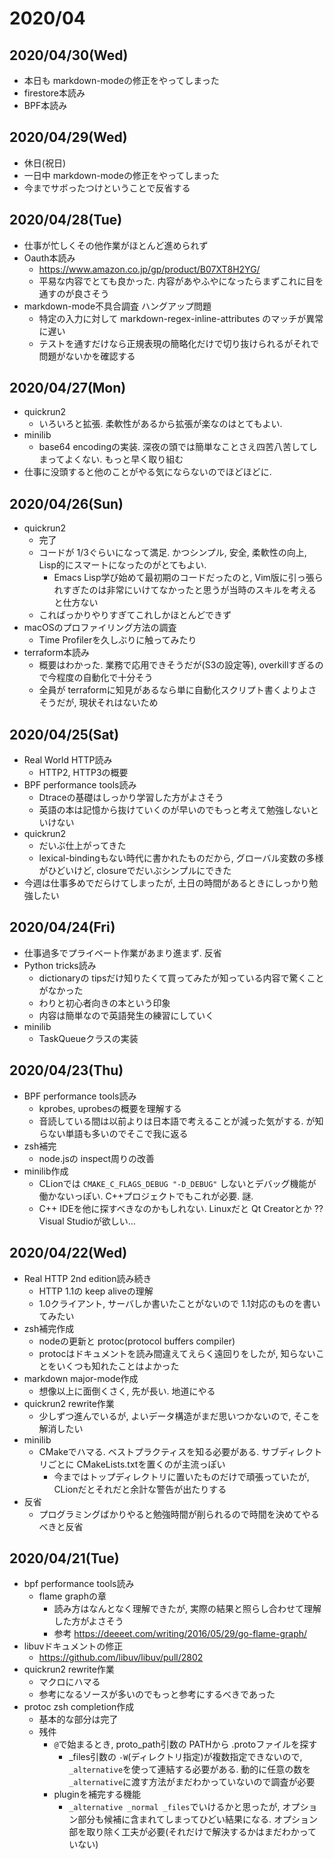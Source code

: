 # 2020/04

## 2020/04/30(Wed)

- 本日も markdown-modeの修正をやってしまった
- firestore本読み
- BPF本読み

## 2020/04/29(Wed)

- 休日(祝日)
- 一日中 markdown-modeの修正をやってしまった
- 今までサボったつけということで反省する

## 2020/04/28(Tue)

- 仕事が忙しくその他作業がほとんど進められず
- Oauth本読み
  - https://www.amazon.co.jp/gp/product/B07XT8H2YG/
  - 平易な内容でとても良かった. 内容があやふやになったらまずこれに目を通すのが良さそう
- markdown-mode不具合調査 ハングアップ問題
  - 特定の入力に対して markdown-regex-inline-attributes のマッチが異常に遅い
  - テストを通すだけなら正規表現の簡略化だけで切り抜けられるがそれで問題がないかを確認する

## 2020/04/27(Mon)

- quickrun2
  - いろいろと拡張. 柔軟性があるから拡張が楽なのはとてもよい.
- minilib
  - base64 encodingの実装. 深夜の頭では簡単なことさえ四苦八苦してしまってよくない. もっと早く取り組む
- 仕事に没頭すると他のことがやる気にならないのでほどほどに.

## 2020/04/26(Sun)

- quickrun2
  - 完了
  - コードが 1/3ぐらいになって満足. かつシンプル, 安全, 柔軟性の向上, Lisp的にスマートになったのがとてもよい.
    - Emacs Lisp学び始めて最初期のコードだったのと, Vim版に引っ張られすぎたのは非常にいけてなかったと思うが当時のスキルを考えると仕方ない
  - こればっかりやりすぎてこれしかほとんどできず
- macOSのプロファイリング方法の調査
  - Time Profilerを久しぶりに触ってみたり
- terraform本読み
  - 概要はわかった. 業務で応用できそうだが(S3の設定等), overkillすぎるので今程度の自動化で十分そう
  - 全員が terraformに知見があるなら単に自動化スクリプト書くよりよさそうだが, 現状それはないため

## 2020/04/25(Sat)

- Real World HTTP読み
  - HTTP2, HTTP3の概要
- BPF performance tools読み
  - Dtraceの基礎はしっかり学習した方がよさそう
  - 英語の本は記憶から抜けていくのが早いのでもっと考えて勉強しないといけない
- quickrun2
  - だいぶ仕上がってきた
  - lexical-bindingもない時代に書かれたものだから, グローバル変数の多様がひどいけど, closureでだいぶシンプルにできた
- 今週は仕事多めでだらけてしまったが, 土日の時間があるときにしっかり勉強したい

## 2020/04/24(Fri)

- 仕事過多でプライベート作業があまり進まず. 反省
- Python tricks読み
  - dictionaryの tipsだけ知りたくて買ってみたが知っている内容で驚くことがなかった
  - わりと初心者向きの本という印象
  - 内容は簡単なので英語発生の練習にしていく
- minilib
  - TaskQueueクラスの実装

## 2020/04/23(Thu)

- BPF performance tools読み
  - kprobes, uprobesの概要を理解する
  - 音読している間は以前よりは日本語で考えることが減った気がする. が知らない単語も多いのでそこで我に返る
- zsh補完
  - node.jsの inspect周りの改善
- minilib作成
  - CLionでは `CMAKE_C_FLAGS_DEBUG "-D_DEBUG"` しないとデバッグ機能が働かないっぽい. C++プロジェクトでもこれが必要. 謎.
  - C++ IDEを他に探すべきなのかもしれない. Linuxだと Qt Creatorとか ?? Visual Studioが欲しい...

## 2020/04/22(Wed)

- Real HTTP 2nd edition読み続き
  - HTTP 1.1の keep aliveの理解
  - 1.0クライアント, サーバしか書いたことがないので 1.1対応のものを書いてみたい
- zsh補完作成
  - nodeの更新と protoc(protocol buffers compiler)
  - protocはドキュメントを読み間違えてえらく遠回りをしたが, 知らないことをいくつも知れたことはよかった
- markdown major-mode作成
  - 想像以上に面倒くさく, 先が長い. 地道にやる
- quickrun2 rewrite作業
  - 少しずつ進んでいるが, よいデータ構造がまだ思いつかないので, そこを解消したい
- minilib
  - CMakeでハマる. ベストプラクティスを知る必要がある. サブディレクトリごとに CMakeLists.txtを置くのが主流っぽい
    - 今まではトップディレクトリに置いたものだけで頑張っていたが, CLionだとそれだと余計な警告が出たりする
- 反省
  - プログラミングばかりやると勉強時間が削られるので時間を決めてやるべきと反省

## 2020/04/21(Tue)

- bpf performance tools読み
  - flame graphの章
    - 読み方はなんとなく理解できたが, 実際の結果と照らし合わせて理解した方がよさそう
    - 参考 https://deeeet.com/writing/2016/05/29/go-flame-graph/
- libuvドキュメントの修正
  - https://github.com/libuv/libuv/pull/2802
- quickrun2 rewrite作業
  - マクロにハマる
  - 参考になるソースが多いのでもっと参考にするべきであった
- protoc zsh completion作成
  - 基本的な部分は完了
  - 残件
    - `@`で始まるとき, proto_path引数の PATHから .protoファイルを探す
      - _files引数の `-W`(ディレクトリ指定)が複数指定できないので, `_alternative`を使って連結する必要がある. 動的に任意の数を `_alternative`に渡す方法がまだわかっていないので調査が必要
    - pluginを補完する機能
      - `_alternative _normal _files`でいけるかと思ったが, オプション部分も候補に含まれてしまってひどい結果になる. オプション部を取り除く工夫が必要(それだけで解決するかはまだわかっていない)

